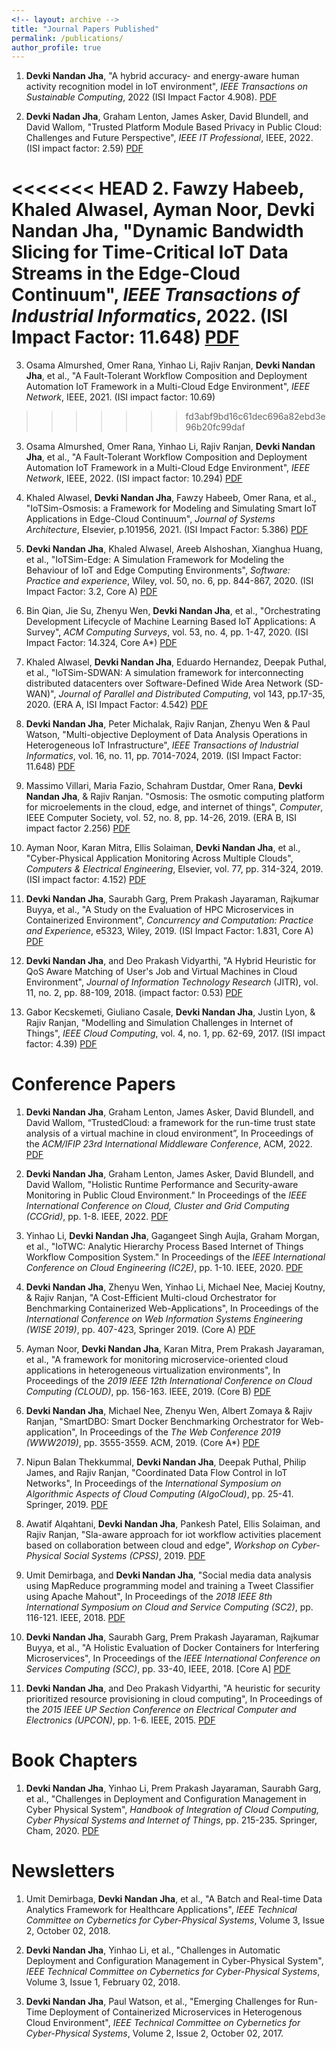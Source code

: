 ```yaml
---
<!-- layout: archive -->
title: "Journal Papers Published"
permalink: /publications/
author_profile: true
---
```


1. <b>Devki Nandan Jha</b>, "A hybrid accuracy- and energy-aware human activity recognition model in IoT environment", <i>IEEE Transactions on Sustainable Computing</i>, 2022 (ISI Impact Factor 4.908). [PDF](https://ieeexplore.ieee.org/abstract/document/9900469)

1. <b>Devki Nadan Jha</b>, Graham Lenton, James Asker, David Blundell, and David Wallom, "Trusted Platform Module Based Privacy in Public Cloud: Challenges and Future Perspective", <i>IEEE IT Professional</i>, IEEE, 2022. (ISI impact factor: 2.59) [PDF](https://ora.ox.ac.uk/objects/uuid:36e86aec-d7c4-4565-a296-09d02b9caf4a/download_file?file_format=&safe_filename=Jha_et_al_2022_trusted_platform_module.pdf&type_of_work=Journal+article)

<<<<<<< HEAD
2. Fawzy Habeeb, Khaled Alwasel, Ayman Noor, <b>Devki Nandan Jha</b>, "Dynamic Bandwidth Slicing for Time-Critical IoT Data Streams in the Edge-Cloud Continuum", <i>IEEE Transactions of Industrial Informatics</i>, 2022. (ISI Impact Factor: 11.648) [PDF](https://ieeexplore.ieee.org/abstract/document/9762563)
=======
3. Osama Almurshed, Omer Rana, Yinhao Li, Rajiv Ranjan, <b>Devki Nandan Jha</b>, et al., "A Fault-Tolerant Workflow Composition and Deployment Automation IoT Framework in a Multi-Cloud Edge Environment", <i>IEEE Network</i>, IEEE, 2021. (ISI impact factor: 10.69)
>>>>>>> fd3abf9bd16c61dec696a82ebd3e96b20fc99daf

3. Osama Almurshed, Omer Rana, Yinhao Li, Rajiv Ranjan, <b>Devki Nandan Jha</b>, et al., "A Fault-Tolerant Workflow Composition and Deployment Automation IoT Framework in a Multi-Cloud Edge Environment", <i>IEEE Network</i>, IEEE, 2022. (ISI impact factor: 10.294) [PDF](https://www.computer.org/csdl/magazine/ic/2022/04/09431696/1tB9eyBCaRy)

6. Khaled Alwasel, <b>Devki Nandan Jha</b>, Fawzy Habeeb, Omer Rana, et al., "IoTSim-Osmosis: a Framework for Modeling and Simulating Smart IoT Applications in Edge-Cloud Continuum", <i>Journal of Systems Architecture</i>, Elsevier, p.101956, 2021. (ISI Impact Factor: 5.386) [PDF](https://www.sciencedirect.com/science/article/abs/pii/S1383762120302083)

4. <b>Devki Nandan Jha</b>, Khaled Alwasel, Areeb Alshoshan, Xianghua Huang, et al., "IoTSim-Edge: A Simulation Framework for Modeling the Behaviour of IoT and Edge Computing Environments", <i>Software: Practice and experience</i>, Wiley, vol. 50, no. 6, pp. 844-867, 2020. (ISI Impact Factor: 3.2, Core A) [PDF](https://doi.org/10.1002/spe.2787)

5. Bin Qian, Jie Su, Zhenyu Wen, <b>Devki Nandan Jha</b>, et al., "Orchestrating Development Lifecycle of Machine Learning Based IoT Applications: A Survey", <i>ACM Computing Surveys</i>, vol. 53, no. 4, pp. 1-47, 2020. (ISI Impact Factor: 14.324, Core A*) [PDF](https://doi.org/10.1145/3398020)

7. Khaled Alwasel, <b>Devki Nandan Jha</b>, Eduardo Hernandez, Deepak Puthal, et al., "IoTSim-SDWAN: A simulation framework for interconnecting distributed datacenters over Software-Defined Wide Area Network (SD-WAN)", <i>Journal of Parallel and Distributed Computing</i>, vol 143, pp.17-35, 2020. (ERA A, ISI Impact Factor: 4.542) [PDF](https://doi.org/10.1016/j.jpdc.2020.04.006)

8. <b>Devki Nandan Jha</b>, Peter Michalak, Rajiv Ranjan, Zhenyu Wen & Paul Watson, "Multi-objective Deployment of Data Analysis Operations in Heterogeneous IoT Infrastructure", <i>IEEE Transactions of Industrial Informatics</i>, vol. 16, no. 11, pp. 7014-7024, 2019. (ISI Impact Factor: 11.648) [PDF](https://doi.org/10.1109/TII.2019.2961676) 

9. Massimo Villari, Maria Fazio, Schahram Dustdar, Omer Rana, <b>Devki Nandan Jha</b>, & Rajiv Ranjan. "Osmosis: The osmotic computing platform for microelements in the cloud, edge, and internet of things", <i>Computer</i>, IEEE Computer Society, vol. 52, no. 8, pp. 14-26, 2019. (ERA B, ISI impact factor 2.256) [PDF](https://doi.org/10.1109/MC.2018.2888767)

10. Ayman Noor, Karan Mitra, Ellis Solaiman, <b>Devki Nandan Jha</b>, et al., "Cyber-Physical Application Monitoring Across Multiple Clouds", <i>Computers & Electrical Engineering</i>, Elsevier, vol. 77, pp. 314-324, 2019. (ISI impact factor: 4.152) [PDF](https://doi.org/10.1016/j.compeleceng.2019.06.007) 

11. <b>Devki Nandan Jha</b>, Saurabh Garg, Prem Prakash Jayaraman, Rajkumar Buyya, et al., "A Study on the Evaluation of HPC Microservices in Containerized Environment", <i>Concurrency and Computation: Practice and Experience</i>, e5323, Wiley, 2019. (ISI Impact Factor: 1.831, Core A) [PDF](https://doi.org/10.1002/cpe.5323) 

12. <b>Devki Nandan Jha</b>, and Deo Prakash Vidyarthi, "A Hybrid Heuristic for QoS Aware Matching of User's Job and Virtual Machines in Cloud Environment", <i>Journal of Information Technology Research</i> (JITR), vol. 11, no. 2, pp. 88-109, 2018. (impact factor: 0.53) [PDF]() 

13. Gabor Kecskemeti, Giuliano Casale, <b>Devki Nandan Jha</b>, Justin Lyon, & Rajiv Ranjan, "Modelling and Simulation Challenges in Internet of Things", <i>IEEE Cloud Computing</i>, vol. 4, no. 1, pp. 62-69, 2017. (ISI impact factor: 4.39) [PDF](https://doi.org/10.1109/MCC.2017.18)




Conference Papers
======

1. <b>Devki Nandan Jha</b>, Graham Lenton, James Asker, David Blundell, and David Wallom, “TrustedCloud: a framework for the run-time trust state analysis of a virtual machine in cloud environment”, In Proceedings of the <i> ACM/IFIP 23rd International Middleware Conference</i>, ACM, 2022. [PDF](https://dl.acm.org/doi/abs/10.1145/3565386.3565492)

1. <b>Devki Nandan Jha</b>, Graham Lenton, James Asker, David Blundell, and David Wallom, "Holistic Runtime Performance and Security-aware Monitoring in Public Cloud Environment." In Proceedings of the <i>IEEE International Conference on Cloud, Cluster and Grid Computing (CCGrid)</i>, pp. 1-8. IEEE, 2022. [PDF](https://ieeexplore.ieee.org/abstract/document/9826090)

2. Yinhao Li, <b>Devki Nandan Jha</b>, Gagangeet Singh Aujla, Graham Morgan, et al., "IoTWC: Analytic Hierarchy Process Based Internet of Things Workflow Composition System." In Proceedings of the <i>IEEE International Conference on Cloud Engineering (IC2E)</i>, pp. 1-10. IEEE, 2020. [PDF](https://doi.org/10.1109/IC2E48712.2020.00007)

3. <b>Devki Nandan Jha</b>, Zhenyu Wen, Yinhao Li, Michael Nee, Maciej Koutny, & Rajiv Ranjan, "A Cost-Efficient Multi-cloud Orchestrator for Benchmarking Containerized Web-Applications", In Proceedings of the <i>International Conference on Web Information Systems Engineering (WISE 2019)</i>, pp. 407-423, Springer 2019. (Core A) [PDF](https://doi.org/10.1007/978-3-030-34223-4_26)

4. Ayman Noor, <b>Devki Nandan Jha</b>, Karan Mitra, Prem Prakash Jayaraman, et al., "A framework for monitoring microservice-oriented cloud applications in heterogeneous virtualization environments", In Proceedings of the <i>2019 IEEE 12th International Conference on Cloud Computing (CLOUD)</i>, pp. 156-163. IEEE, 2019. (Core B) [PDF](https://doi.org/10.1109/CLOUD.2019.00035)

5. <b>Devki Nandan Jha</b>, Michael Nee, Zhenyu Wen, Albert Zomaya & Rajiv Ranjan, "SmartDBO: Smart Docker Benchmarking Orchestrator for Web-application", In Proceedings of the <i>The Web Conference 2019 (WWW2019)</i>, pp. 3555-3559. ACM, 2019. (Core A*) [PDF](https://doi.org/10.1145/3308558.3314137)

6. Nipun Balan Thekkummal, <b>Devki Nandan Jha</b>, Deepak Puthal, Philip James, and Rajiv Ranjan, "Coordinated Data Flow Control in IoT Networks", In Proceedings of the <i>International Symposium on Algorithmic Aspects of Cloud Computing (AlgoCloud)</i>, pp. 25-41. Springer, 2019. [PDF](https://doi.org/10.1007/978-3-030-58628-7_3)

7. Awatif Alqahtani, <b>Devki Nandan Jha</b>, Pankesh Patel, Ellis Solaiman, and Rajiv Ranjan, "Sla-aware approach for iot workflow activities placement based on collaboration between cloud and edge", <i>Workshop on Cyber-Physical Social Systems (CPSS)</i>, 2019. [PDF](https://eprint.ncl.ac.uk/file_store/production/261746/7C77583F-D262-4B8B-9965-38F1E22B3A14.pdf)

8. Umit Demirbaga, and <b>Devki Nandan Jha</b>, "Social media data analysis using MapReduce programming model and training a Tweet Classifier using Apache Mahout", In Proceedings of the <i>2018 IEEE 8th International Symposium on Cloud and Service Computing (SC2)</i>, pp. 116-121. IEEE, 2018. [PDF](https://doi.org/10.1109/SC2.2018.00024)

9. <b>Devki Nandan Jha</b>, Saurabh Garg, Prem Prakash Jayaraman, Rajkumar Buyya, et al., "A Holistic Evaluation of Docker Containers for Interfering Microservices", In Proceedings of the <i>IEEE International Conference on Services Computing (SCC)</i>, pp. 33-40, IEEE, 2018. [Core A] [PDF](https://doi.org/10.1109/SCC.2018.00012)

11. <b>Devki Nandan Jha</b>, and Deo Prakash Vidyarthi, "A heuristic for security prioritized resource provisioning in cloud computing", In Proceedings of the <i>2015 IEEE UP Section Conference on Electrical Computer and Electronics (UPCON)</i>, pp. 1-6. IEEE, 2015. [PDF](https://doi.org/10.1109/UPCON.2015.7456728)

Book Chapters
======

1. <b>Devki Nandan Jha</b>, Yinhao Li, Prem Prakash Jayaraman, Saurabh Garg, et al., "Challenges in Deployment and Configuration Management in Cyber Physical System", <i>Handbook of Integration of Cloud Computing, Cyber Physical Systems and Internet of Things</i>, pp. 215-235. Springer, Cham, 2020. [PDF](https://doi.org/10.1007/978-3-030-43795-4_9)

Newsletters
======

1. Umit Demirbaga, <b>Devki Nandan Jha</b>, et al., "A Batch and Real-time Data Analytics Framework for Healthcare Applications", <i>IEEE Technical Committee on Cybernetics for Cyber-Physical Systems</i>, Volume 3, Issue 2, October 02, 2018. 

2. <b>Devki Nandan Jha</b>, Yinhao Li, et al., "Challenges in Automatic Deployment and Configuration Management in Cyber-Physical System", <i>IEEE Technical Committee on Cybernetics for Cyber-Physical Systems</i>, Volume 3, Issue 1, February 02, 2018. 

3. <b>Devki Nandan Jha</b>, Paul Watson, et al., "Emerging Challenges for Run-Time Deployment of Containerized Microservices in Heterogenous Cloud Environment", <i>IEEE Technical Committee on Cybernetics for Cyber-Physical Systems</i>, Volume 2, Issue 2, October 02, 2017.

